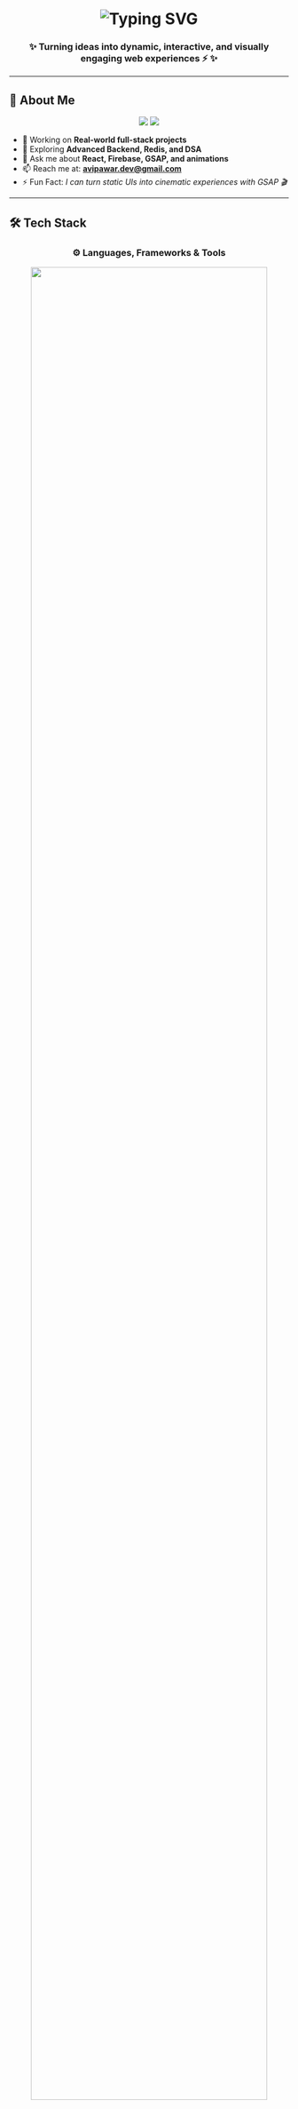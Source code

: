 <h1 align="center">
  <img src="https://readme-typing-svg.herokuapp.com?font=Gilroy+ExtraBold&size=32&duration=3000&pause=1000&color=00F7FF&center=true&vCenter=true&width=600&lines=Hey%2C+I'm+Avinash+Pawar;Full+Stack+Web+Developer;MERN+Stack+Enthusiast;Problem+Solver;Always+Learning+Something+New" alt="Typing SVG" />
</h1>

<h3 align="center">✨ Turning ideas into dynamic, interactive, and visually engaging web experiences ⚡ ✨</h3>

---

## 🧭 About Me  

<p align="center">
  <img src="https://img.shields.io/badge/💻_Full%20Stack%20Developer-61dafb?style=for-the-badge" />
  <img src="https://img.shields.io/badge/🔥_MERN%20Stack%20Enthusiast-fb61da?style=for-the-badge" />
</p>

- 🔭 Working on **Real-world full-stack projects**  
- 🌱 Exploring **Advanced Backend, Redis, and DSA**  
- 💬 Ask me about **React, Firebase, GSAP, and animations**  
- 📫 Reach me at: **[avipawar.dev@gmail.com](mailto:avipawar.dev@gmail.com)**  
- ⚡ Fun Fact: *I can turn static UIs into cinematic experiences with GSAP 🎬*

---

## 🛠️ Tech Stack  

<h3 align="center">⚙️ Languages, Frameworks & Tools</h3>

<p align="center">
  <img src="https://skillicons.dev/icons?i=html,css,js,ts,react,nodejs,express,mongodb,firebase,tailwind,git,github,gsap,vscode,postman&perline=8&theme=light" width="92%" />
</p>

<p align="center">
  <img src="https://raw.githubusercontent.com/andreasbm/readme/master/assets/lines/colored.png" width="80%" alt="animated divider"/>
</p>

---

## 💼 Featured Projects  
<p align="center">
  <a href="https://github.com/avipawardev/Recipe-Sharing-App" target="_blank">
    <img src="https://github-readme-stats.vercel.app/api/pin/?username=avipawardev&repo=Recipe-Sharing-App&theme=radical&border_color=61dafb&border_radius=12" />
  </a>
  <a href="https://github.com/avipawardev/investment-portfolio-tracker" target="_blank">
    <img src="https://github-readme-stats.vercel.app/api/pin/?username=avipawardev&repo=investment-portfolio-tracker&theme=radical&border_color=61dafb&border_radius=12" />
  </a>
  <a href="https://github.com/avipawardev/loan-app" target="_blank">
    <img src="https://github-readme-stats.vercel.app/api/pin/?username=avipawardev&repo=loan-app&theme=radical&border_color=61dafb&border_radius=12" />
  </a>
</p>

<p align="center">
  <img src="https://raw.githubusercontent.com/andreasbm/readme/master/assets/lines/rainbow.png" width="85%" alt="animated divider" />
</p>

> 🧠 *Each project helped me level up frontend elegance, backend logic, and motion design.*

---

## 🧩 Problem Solving  

- 🧠 Solving **data structure & algorithm** challenges on **LeetCode**  
- 🧮 Writing **optimized, clean, and modular** code  
- 💡 Passionate about **real-world problem solving**

---

## 📊 GitHub Stats  

<p align="center">
  <img src="https://github-readme-stats.vercel.app/api?username=avipawardev&show_icons=true&theme=radical&border_color=61dafb&border_radius=12" height="165" />
  <img src="https://github-readme-streak-stats.herokuapp.com/?user=avipawardev&theme=radical&border_color=61dafb&border_radius=12" height="165" />
</p>

<p align="center">
  <img src="https://github-readme-stats.vercel.app/api/top-langs/?username=avipawardev&layout=compact&theme=radical&border_color=61dafb&border_radius=12" height="165" />
</p>

---

## 🌐 Connect with Me  

<p align="center">
  <a href="https://www.linkedin.com/in/avinash-pawar-dev/"><img src="https://img.shields.io/badge/LinkedIn-0077B5?style=for-the-badge&logo=linkedin&logoColor=white"/></a>
  <a href="mailto:avipawar.dev@gmail.com"><img src="https://img.shields.io/badge/Gmail-D14836?style=for-the-badge&logo=gmail&logoColor=white" /></a>
  <a href="https://avinash-pawar-portfolio.vercel.app/"><img src="https://img.shields.io/badge/Portfolio-000000?style=for-the-badge&logo=vercel&logoColor=white" /></a>
  <a href="https://github.com/avipawardev"><img src="https://img.shields.io/badge/GitHub-181717?style=for-the-badge&logo=github&logoColor=white"/></a>
</p>

---

<p align="center">
  <img src="https://capsule-render.vercel.app/api?type=waving&color=gradient&height=130&section=footer&text=Thanks+for+visiting!&fontColor=ffffff&fontSize=22&animation=twinkling&fontAlignY=70"/>
</p>

